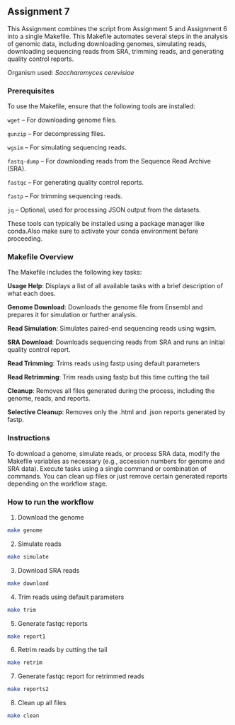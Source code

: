 ## Assignment 7
This Assignment combines the script from Assignment 5 and Assignment 6 into a single Makefile. This Makefile automates several steps in the analysis of genomic data, including downloading genomes, simulating reads, downloading sequencing reads from SRA, trimming reads, and generating quality control reports.

Organism used: *Saccharomyces cerevisiae*

### Prerequisites
To use the Makefile, ensure that the following tools are installed:

```wget``` – For downloading genome files.

```gunzip``` – For decompressing files.

```wgsim``` – For simulating sequencing reads.

```fastq-dump``` – For downloading reads from the Sequence Read Archive (SRA).

```fastqc``` – For generating quality control reports.

```fastp``` – For trimming sequencing reads.

```jq``` – Optional, used for processing JSON output from the datasets.

These tools can typically be installed using a package manager like conda.Also make sure to activate your conda environment before proceeding.

### Makefile Overview

The Makefile includes the following key tasks:

**Usage Help**: Displays a list of all available tasks with a brief description of what each does.

**Genome Download**: Downloads the genome file from Ensembl and prepares it for simulation or further analysis.

**Read Simulation**: Simulates paired-end sequencing reads using wgsim.

**SRA Download**: Downloads sequencing reads from SRA and runs an initial quality control report.

**Read Trimming**: Trims reads using fastp using default parameters

**Read Retrimming**: Trim reads using fastp but this time cutting the tail

**Cleanup**: Removes all files generated during the process, including the genome, reads, and reports.

**Selective Cleanup**: Removes only the .html and .json reports generated by fastp.


### Instructions
To download a genome, simulate reads, or process SRA data, modify the Makefile variables as necessary (e.g., accession numbers for genome and SRA data). Execute tasks using a single command or combination of commands. You can clean up files or just remove certain generated reports depending on the workflow stage.

### How to run the workflow
1. Download the genome
```bash
make genome
```
2. Simulate reads
```bash
make simulate
```
3. Download SRA reads
```bash
make download
```
4. Trim reads using default parameters
```bash
make trim
```
5. Generate fastqc reports
```bash
make report1
```
6. Retrim reads by cutting the tail
```bash
make retrim
```
7. Generate fastqc report for retrimmed reads
```bash
make reports2
```
8. Clean up all files
```bash
make clean
```


